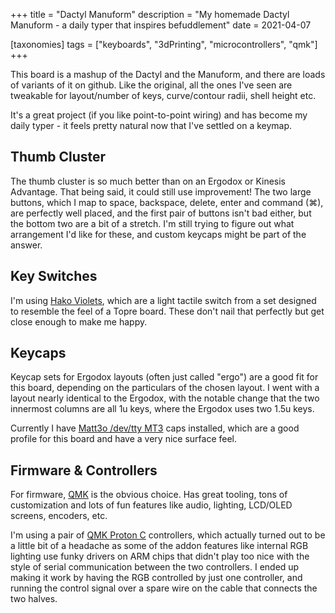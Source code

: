 +++
title = "Dactyl Manuform"
description = "My homemade Dactyl Manuform - a daily typer that inspires befuddlement"
date = 2021-04-07

[taxonomies]
tags = ["keyboards", "3dPrinting", "microcontrollers", "qmk"] 
+++

This board is a mashup of the Dactyl and the Manuform, and there are loads of variants of it on github. Like the original, all the ones I've seen are tweakable for layout/number of keys,
curve/contour radii, shell height etc.

It's a great project (if you like point-to-point wiring) and has become my daily typer - it feels pretty natural now that I've settled on a keymap.


## Thumb Cluster

The thumb cluster is so much better than on an Ergodox or Kinesis Advantage. That being said, it could still use improvement!
The two large buttons, which I map to space, backspace, delete, enter and command (⌘), are perfectly well placed, and the first pair of buttons isn't bad either, but the bottom two are a bit of a stretch.
I'm still trying to figure out what arrangement I'd like for these, and custom keycaps might be part of the answer.

## Key Switches

I'm using [Hako Violets](https://input.club/the-comparative-guide-to-mechanical-switches/tactile/hako-violet/),
which are a light tactile switch from a set designed to resemble the feel of a Topre board. These don't nail that perfectly but get close enough to make me happy.

## Keycaps

Keycap sets for Ergodox layouts (often just called "ergo") are a good fit for this board, depending on the particulars of the chosen layout. I went with a layout nearly identical to the Ergodox,
with the notable change that the two innermost columns are all 1u keys, where the Ergodox uses two 1.5u keys.

Currently I have [Matt3o /dev/tty MT3](https://drop.com/buy/drop-matt3o-devtty-custom-keycap-set) caps installed, which are a good profile for this board and have a very nice surface feel. 

## Firmware & Controllers

For firmware, [QMK](https://qmk.fm) is the obvious choice. Has great tooling, tons of customization and lots of fun features like audio, lighting, LCD/OLED screens, encoders, etc.

I'm using a pair of [QMK Proton C](https://qmk.fm/proton-c/) controllers, which actually turned out to be a little bit of a headache as some of the addon features like internal RGB lighting use
funky drivers on ARM chips that didn't play too nice with the style of serial communication between the two controllers. I ended up making it work by having the RGB
controlled by just one controller, and running the control signal over a spare wire on the cable that connects the two halves.
